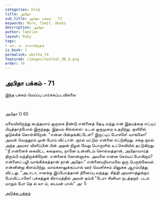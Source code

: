 ```yaml
---
categories: blog
title: அபிதா
sub_title: அபிதா பக்கம் - 71
keywords: More, Tamil, Books
description: அபிதா
author: Tamilan
layout: Ruby
tags:
- லா. ச. ராமாமிருதம்
is_book: 1
permalink: abitha_74
featured: /images/noolkal_96_6.png
order: 74
---
```

## அபிதா பக்கம் - 71

இந்த பக்கம் மெய்ப்பு பார்க்கப்படவில்லை

﻿

அபிதா O 65

மலையிலிருந்து கபந்தமாய் ஒருகை நீண்டு என்னைத் தேடி வந்து என் இதயத்தை எட்டிப் பிடித்தாற்போல் இருந்தது. இதயம் சில்ல்ல்ல்- உடல் ஒருமுறை உதறிற்று. குளிரில் ஒடுக்கிக் கொள்கிறேன். "என்ன பின்தங்கிட்டேள்? இருட்டிப் போச்சே! வாங்கோ!' அவள் வெகுதுரம் முன் போய் விட்டாள். குரல் மட்டும் என்னை எட்டுகிறது. சக்கு குரல். அந்த அவசர விளிப்பின் பின் அதன் நிழல் வேறு பொருளில் உட்செவியில் தட்டுகிறது. ‘'நீ என்னைக் கைவிட்ட கதையை, நானே உன்னிடம் சொல்லத்தான், அபிதாவாய்த் திரும்பி வந்திருக்கிறேன். என்னைக் கொன்னாச்சு. அவளை என்ன செய்யப் போகிறாய்? என்னைப் பழி வாங்கிக்கத்தான் நான் அபிதா.” என்னையறியாமலே ஒரு பெருங்கேவல் என்னின்று கிளம்பிற்று. வாய்க்காலுக்கப்பால் ஊர் வெளிச்சம் மினுக்க ஆரம்பித்து விட்டது. "அடாடா, எனக்கு இப்போத்தான் நினைப்பு வந்தது. சித்தி அவளாத்துக்குப் போயிட்டாளே! பக்கத்துக் கிராமத்தில் அவள் தம்பி "டேரா சினிமா நடத்தறார். படம் மாறும் போ தெ ல் லா ம், பையன் பாஸ்" அ- 5

[அடுத்த பக்கம்](abitha_75)